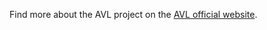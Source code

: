

Find more about the AVL project on the 
[AVL official website](https://agriculturevlab.eu/). 

<!-- TODO (GB): provide project overview -->

<!-- TODO (NF): include TOC -->
